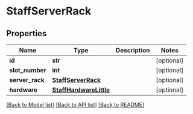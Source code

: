 # StaffServerRack


## Properties
Name | Type | Description | Notes
------------ | ------------- | ------------- | -------------
**id** | **str** |  | [optional] 
**slot_number** | **int** |  | [optional] 
**server_rack** | [**StaffServerRack**](StaffServerRack.md) |  | [optional] 
**hardware** | [**StaffHardwareLittle**](StaffHardwareLittle.md) |  | [optional] 

[[Back to Model list]](../README.md#documentation-for-models) [[Back to API list]](../README.md#documentation-for-api-endpoints) [[Back to README]](../README.md)


